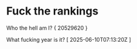 # Fuck the rankings

Who the hell am I?
{ 20529620 }

What fucking year is it?
[ 2025-06-10T07:13:20Z ]
